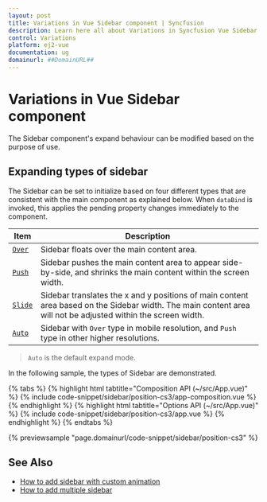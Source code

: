 ```yaml
---
layout: post
title: Variations in Vue Sidebar component | Syncfusion
description: Learn here all about Variations in Syncfusion Vue Sidebar component of Syncfusion Essential JS 2 and more.
control: Variations 
platform: ej2-vue
documentation: ug
domainurl: ##DomainURL##
---
```


# Variations in Vue Sidebar component

The Sidebar component's expand behaviour can be modified based on the purpose of use.

## Expanding types of sidebar

The Sidebar can be set to initialize based on four different types that are consistent with the main component as explained below. When `dataBind` is invoked, this applies the pending property changes immediately to the component.

 | Item | Description |
|-----|-----|
| [`Over`](https://ej2.syncfusion.com/vue/documentation/api/sidebar/#type) | Sidebar floats over the main content area.|
| [`Push`](https://ej2.syncfusion.com/vue/documentation/api/sidebar/#type) | Sidebar pushes the main content area to appear side-by-side, and shrinks the main content within the screen width.|
| [`Slide`](https://ej2.syncfusion.com/vue/documentation/api/sidebar/#type) |Sidebar translates the x and y positions of main content area based on the Sidebar width. The main content area will not be adjusted within the screen width. |
| [`Auto`](https://ej2.syncfusion.com/vue/documentation/api/sidebar/#type) | Sidebar with `Over` type in mobile resolution, and `Push` type in other higher resolutions. |

> `Auto` is the default expand mode.

In the following sample, the types of Sidebar are demonstrated.

{% tabs %}
{% highlight html tabtitle="Composition API (~/src/App.vue)" %}
{% include code-snippet/sidebar/position-cs3/app-composition.vue %}
{% endhighlight %}
{% highlight html tabtitle="Options API (~/src/App.vue)" %}
{% include code-snippet/sidebar/position-cs3/app.vue %}
{% endhighlight %}
{% endtabs %}
        
{% previewsample "page.domainurl/code-snippet/sidebar/position-cs3" %}

## See Also

* [How to add sidebar with custom animation](./how-to/sidebar-with-variation-animation)
* [How to add multiple sidebar](./how-to/multiple-sidebar)